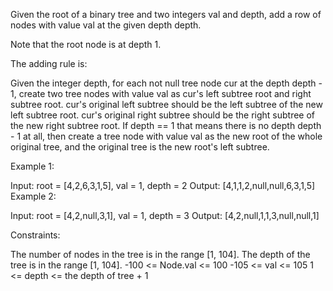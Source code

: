 Given the root of a binary tree and two integers val and depth, add a row of nodes with value val at the given depth depth.

Note that the root node is at depth 1.

The adding rule is:

Given the integer depth, for each not null tree node cur at the depth depth - 1, create two tree nodes with value val as cur's left subtree root and right subtree root.
cur's original left subtree should be the left subtree of the new left subtree root.
cur's original right subtree should be the right subtree of the new right subtree root.
If depth == 1 that means there is no depth depth - 1 at all, then create a tree node with value val as the new root of the whole original tree, and the original tree is the new root's left subtree.
 

Example 1:


Input: root = [4,2,6,3,1,5], val = 1, depth = 2
Output: [4,1,1,2,null,null,6,3,1,5]
Example 2:


Input: root = [4,2,null,3,1], val = 1, depth = 3
Output: [4,2,null,1,1,3,null,null,1]
 

Constraints:

The number of nodes in the tree is in the range [1, 104].
The depth of the tree is in the range [1, 104].
-100 <= Node.val <= 100
-105 <= val <= 105
1 <= depth <= the depth of tree + 1

